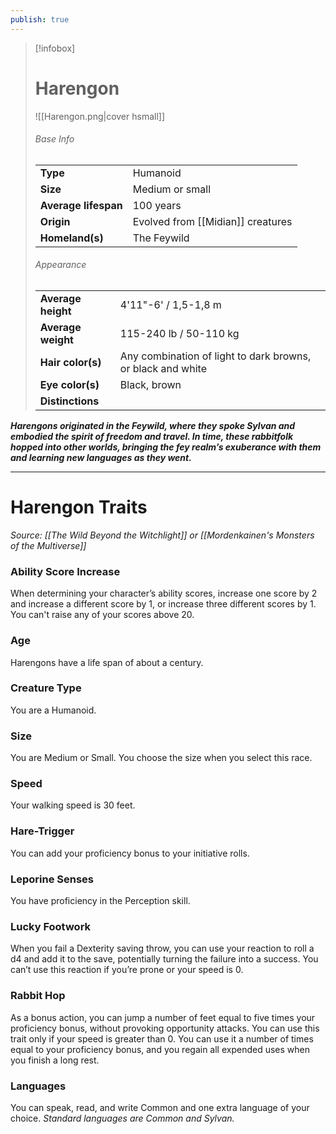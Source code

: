 ```yaml
---
publish: true
---
```

> [!infobox]
> # Harengon
> ![[Harengon.png|cover hsmall]]
> ###### Base Info
> | | |  
> |---|---|  
> | **Type** | Humanoid |
> | **Size** | Medium or small |
> | **Average lifespan** | 100 years |
> | **Origin** | Evolved from [[Midian]] creatures |
> | **Homeland(s)** | The Feywild |
> ###### Appearance
> | | |  
> |---|---|  
> | **Average height** | 4'11"-6' / 1,5-1,8 m |
> | **Average weight** | 115-240 lb / 50-110 kg |
> | **Hair color(s)** | Any combination of light to dark browns, or black and white |
> | **Eye color(s)** | Black, brown |
> | **Distinctions** |  |

***Harengons originated in the Feywild, where they spoke Sylvan and embodied the spirit of freedom and travel. In time, these rabbitfolk hopped into other worlds, bringing the fey realm’s exuberance with them and learning new languages as they went.***
***
# Harengon Traits
*Source: [[The Wild Beyond the Witchlight]] or [[Mordenkainen's Monsters of the Multiverse]]*
### Ability Score Increase
When determining your character’s ability scores, increase one score by 2 and increase a different score by 1, or increase three different scores by 1. You can't raise any of your scores above 20.
### Age
Harengons have a life span of about a century.
### Creature Type
You are a Humanoid.
### Size
You are Medium or Small. You choose the size when you select this race.
### Speed
Your walking speed is 30 feet.
### Hare-Trigger
You can add your proficiency bonus to your initiative rolls.
### Leporine Senses
You have proficiency in the Perception skill.
### Lucky Footwork
When you fail a Dexterity saving throw, you can use your reaction to roll a d4 and add it to the save, potentially turning the failure into a success. You can’t use this reaction if you’re prone or your speed is 0.
### Rabbit Hop
As a bonus action, you can jump a number of feet equal to five times your proficiency bonus, without provoking opportunity attacks. You can use this trait only if your speed is greater than 0. You can use it a number of times equal to your proficiency bonus, and you regain all expended uses when you finish a long rest.
### Languages
You can speak, read, and write Common and one extra language of your choice.
*Standard languages are Common and Sylvan.*